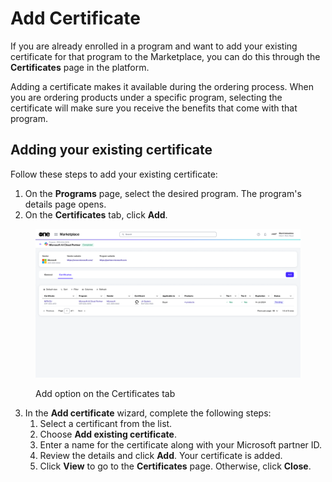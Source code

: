# Add Certificate

If you are already enrolled in a program and want to add your existing certificate for that program to the Marketplace, you can do this through the **Certificates** page in the platform.&#x20;

Adding a certificate makes it available during the ordering process. When you are ordering products under a specific program, selecting the certificate will make sure you receive the benefits that come with that program.

## Adding your existing certificate

Follow these steps to add your existing certificate:&#x20;

1. On the **Programs** page, select the desired program. The program's details page opens.
2. On the **Certificates** tab, click **Add**.

<figure><img src="../../../.gitbook/assets/add_certificate.png" alt=""><figcaption><p>Add option on the Certificates tab</p></figcaption></figure>

3. In the **Add certificate** wizard, complete the following steps:&#x20;
   1. Select a certificant from the list.
   2. Choose **Add existing certificate**.
   3. Enter a name for the certificate along with your Microsoft partner ID.
   4. Review the details and click **Add**. Your certificate is added.
   5. Click **View** to go to the **Certificates** page. Otherwise, click **Close**.&#x20;

